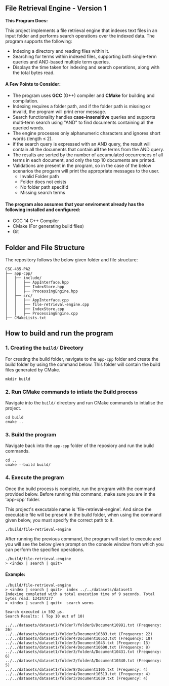 ## File Retrieval Engine - Version 1

**This Program Does:**

This project implements a file retrieval engine that indexes text files in an input folder and performs search operations over the indexed data. The program supports the following:
- Indexing a directory and reading files within it.
- Searching for terms within indexed files, supporting both single-term queries and AND-based multiple term queries.
- Displays the time taken for indexing and search operations, along with the total bytes read.


#### A Few Points to Consider:
- The program uses **GCC** (G++) compiler and **CMake** for building and compilation.
- Indexing requires a folder path, and if the folder path is missing or invalid, the program will print error message.
- Search functionality handles **case-insensitive** queries and supports multi-term search using "AND" to find documents containing all the queried words.
- The engine processes only alphanumeric characters and ignores short words (length ≤ 2).
- if the search query is expressed with an AND query, the result will contain all the documents that contain **all** the terms from the AND query. 
- The results are sorted by the number of accumulated occurrences of all terms in each document, and only the top 10 documents are printed. 
- Validations are present in the program, so in the case of the below scenarios the progarm will print the appropriate messages to the user. 
    - Invalid Folder path
    - Folder does not exists
    - No folder path specifid
    - Missing search terms

#### The program also assumes that your enviroment already has the following installed and configured:

- GCC 14 C++ Compiler
- CMake (For generating build files)
- Git


## Folder and File Structure
The repository follows the below given folder and file structure:

```
CSC-435-PA2
├── app-cpp/
│   ├── include/
│   │   ├── AppInterface.hpp
│   │   ├── IndexStore.hpp
│   │   ├── ProcessingEngine.hpp
│   ├── src/
│   │   ├── AppInterface.cpp
│   │   ├── file-retrieval-engine.cpp
│   │   ├── IndexStore.cpp
│   │   ├── ProcessingEngine.cpp
├── CMakeLists.txt
```


## How to build and run the program

### 1. Creating the `build/` Directory 

For creating the build folder, navigate to the `app-cpp` folder and create the build folder by using the command below. This folder will contain the build files generated by CMake.

```` 
mkdir build
````

### 2. Run CMake commands to intiate the Build process

Navigate into the `build/` directory and run CMake commands to intialise the project.

````
cd build
cmake ..
````

### 3. Build the program

Navigate back into the `app-cpp` folder of the reposiory and run the build commands. 

```
cd ..
cmake --build build/
```

### 4. Execute the program

Once the build process is complete, run the program with the command provided below. Before running this command, make sure you are in the 'app-cpp' folder. 

This project's executable name is 'file-retrieval-engine'. And since the executable file will be present in the build folder, when using the command given below, you must specify the correct path to it.

```
./build/file-retrieval-engine
```

After running the previous command, the program will start to execute and you will see the below given prompt on the console window from which you can perform the specified operations.

```
./build/file-retrieval-engine
> <index | search | quit>
```

#### Example:

```
./build/file-retrieval-engine
> <index | search | quit>  index ../../datasets/dataset1
Indexing completed with a total execution time of 9 seconds. Total bytes read: 134247377
> <index | search | quit>  search worms

Search executed in 592 μs.
Search Results: ( Top 10 out of 10)

../../datasets/dataset1/folder7/folderB/Document10991.txt (Frequency: 26)
../../datasets/dataset1/folder3/Document10383.txt (Frequency: 22)
../../datasets/dataset1/folder4/Document10553.txt (Frequency: 18)
../../datasets/dataset1/folder3/Document1043.txt (Frequency: 13)
../../datasets/dataset1/folder4/Document10600.txt (Frequency: 8)
../../datasets/dataset1/folder3/folderA/Document10431.txt (Frequency: 6)
../../datasets/dataset1/folder2/folderA/Document10340.txt (Frequency: 5)
../../datasets/dataset1/folder8/Document1105.txt (Frequency: 4)
../../datasets/dataset1/folder4/Document10513.txt (Frequency: 4)
../../datasets/dataset1/folder3/Document1039.txt (Frequency: 4)
```